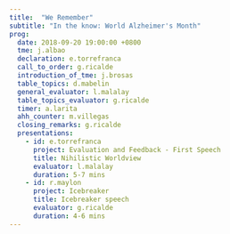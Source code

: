 ```yaml
---
title:  "We Remember"
subtitle: "In the know: World Alzheimer's Month"
prog:
  date: 2018-09-20 19:00:00 +0800
  tme: j.albao
  declaration: e.torrefranca
  call_to_order: g.ricalde
  introduction_of_tme: j.brosas
  table_topics: d.mabelin
  general_evaluator: l.malalay
  table_topics_evaluator: g.ricalde
  timer: a.larita
  ahh_counter: m.villegas
  closing_remarks: g.ricalde
  presentations:
    - id: e.torrefranca
      project: Evaluation and Feedback - First Speech
      title: Nihilistic Worldview
      evaluator: l.malalay
      duration: 5-7 mins
    - id: r.maylon
      project: Icebreaker
      title: Icebreaker speech
      evaluator: g.ricalde
      duration: 4-6 mins
---
```

